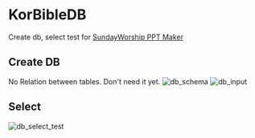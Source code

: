 # KorBibleDB
Create db, select test for [SundayWorship PPT Maker](https://github.com/farka-k/SundayWorshipPPTMaker)

## Create DB
No Relation between tables. Don't need it yet.
![db_schema](https://user-images.githubusercontent.com/32349691/197350935-0f8ea7c9-415b-45ac-9009-9b53ce398330.png)
![db_input](https://user-images.githubusercontent.com/32349691/197348999-97baf399-fd0c-4236-902a-8b975b28a6bc.png)
## Select
![db_select_test](https://user-images.githubusercontent.com/32349691/197349014-76fff193-1f61-4bba-b32a-fc547410d841.png)

